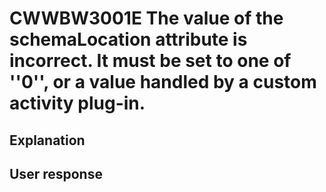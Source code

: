 # CWWBW3001E The value of the schemaLocation attribute is incorrect. It must be set to one of ''0'', or a value handled by a custom activity plug-in.

## Explanation

## User response